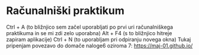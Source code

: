 # Računalniški praktikum
Ctrl + A (to bližnjico sem začel uporabljati po prvi uri računalniškega praktikuma in se mi zdi zelo uporabna)
Alt + F4 (s to bližnjico hitreje zapiram aplikacije)
Ctrl + N (to uporabljam pri odpiranju novega okna)
Tukaj pripenjam povezavo do domače naloge6 oziroma 7: https://maj-01.github.io/




